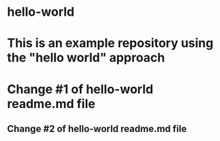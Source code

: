 # hello-world
# This is an example repository using the "hello world" approach
# Change #1 of hello-world readme.md file
## Change #2 of hello-world readme.md file



